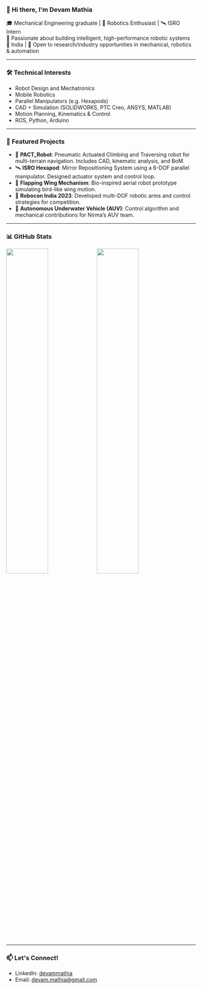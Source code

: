 ### 👋 Hi there, I'm Devam Mathia

🎓 Mechanical Engineering graduate | 🤖 Robotics Enthusiast | 🛰️ ISRO Intern  
🔧 Passionate about building intelligent, high-performance robotic systems  
📍 India | 💼 Open to research/industry opportunities in mechanical, robotics & automation

---

### 🛠️ Technical Interests
- Robot Design and Mechatronics
- Mobile Robotics
- Parallel Manipulators (e.g. Hexapods)
- CAD + Simulation (SOLIDWORKS, PTC Creo, ANSYS, MATLAB)
- Motion Planning, Kinematics & Control
- ROS, Python, Arduino

---

### 🚀 Featured Projects
- 🔧 **PACT_Robot**: Pneumatic Actuated Climbing and Traversing robot for multi-terrain navigation. Includes CAD, kinematic analysis, and BoM.
- 🛰️ **ISRO Hexapod**: Mirror Repositioning System using a 6-DOF parallel manipulator. Designed actuator system and control loop.
- 🤖 **Flapping Wing Mechanism**: Bio-inspired aerial robot prototype simulating bird-like wing motion.
- 🤖 **Robocon India 2023**: Developed multi-DOF robotic arms and control strategies for competition.
- 🌊 **Autonomous Underwater Vehicle (AUV)**: Control algorithm and mechanical contributions for Nirma’s AUV team.

---

### 📊 GitHub Stats
<p>
  <img src="https://github-readme-stats.vercel.app/api?username=devam-mathia&show_icons=true&theme=tokyonight" width="47%"/>
  <img src="https://github-readme-streak-stats.herokuapp.com/?user=devam-mathia&theme=tokyonight" width="47%"/>
</p>

---

### 📫 Let's Connect!
- LinkedIn: [devammathia](https://www.linkedin.com/in/devammathia)
- Email: devam.mathia@gmail.com  
